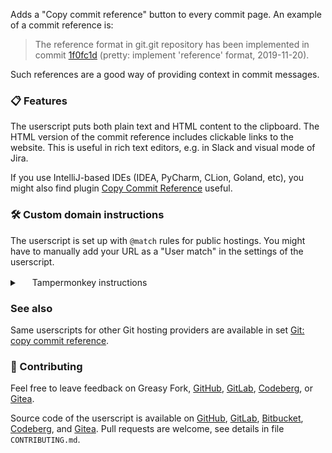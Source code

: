 <!--

This file is used as description on Greasy Fork by all userscripts.

-->
Adds a "Copy commit reference" button to every commit page. An example of a
commit reference is:

> The reference format in git.git repository has been implemented in commit [1f0fc1d](https://github.com/git/git/commit/1f0fc1db8599f87520494ca4f0e3c1b6fabdf997) (pretty: implement 'reference' format, 2019-11-20).

Such references are a good way of providing context in commit messages.

### 📋 Features

The userscript puts both plain text and HTML content to the clipboard. The HTML
version of the commit reference includes clickable links to the website.  This
is useful in rich text editors, e.g. in Slack and visual mode of Jira.

If you use IntelliJ-based IDEs (IDEA, PyCharm, CLion, Goland, etc), you might
also find plugin [Copy Commit Reference](https://plugins.jetbrains.com/plugin/22138-copy-commit-reference)
useful.

### 🛠️ Custom domain instructions

The userscript is set up with `@match` rules for public hostings. You might have
to manually add your URL as a "User match" in the settings of the userscript.

<details>
<summary><img src="https://www.tampermonkey.net/images/icon.png" width=16 height=16 /> Tampermonkey instructions</summary>
<ol>
<li>Go to Dashboard in the extension menu</li>
<li>Click &quot;Edit&quot; button in the line of the userscript that you&#39;ve just installed</li>
<li>Copy the value from <code>@match</code> field of the metadata</li>
<li>Go to the tab &quot;Settings&quot;</li>
<li>Click &quot;Add...&quot; under &quot;User matches&quot;</li>
<li>Paste the copied value</li>
<li>Replace the original domain with the domain of website that you use</li>
<li>Click &quot;OK&quot;</li>
</ol>
</details>

### See also

Same userscripts for other Git hosting providers are available in set
[Git: copy commit reference](https://greasyfork.org/en/scripts?set=588773).

### 🤝 Contributing

Feel free to leave feedback on Greasy Fork,
[GitHub](https://github.com/rybak/copy-commit-reference-userscript/issues),
[GitLab](https://gitlab.com/andrybak/copy-commit-reference-userscript/-/issues),
[Codeberg](https://codeberg.org/andrybak/copy-commit-reference-userscript/issues),
or [Gitea](https://gitea.com/andrybak/copy-commit-reference-userscript/issues).

Source code of the userscript is available on
[GitHub](https://github.com/rybak/copy-commit-reference-userscript),
[GitLab](https://gitlab.com/andrybak/copy-commit-reference-userscript),
[Bitbucket](https://bitbucket.org/andreyrybak/copy-commit-reference-userscript),
[Codeberg](https://codeberg.org/andrybak/copy-commit-reference-userscript),
and [Gitea](https://gitea.com/andrybak/copy-commit-reference-userscript).
Pull requests are welcome, see details in file `CONTRIBUTING.md`.
